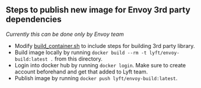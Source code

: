 ## Steps to publish new image for Envoy 3rd party dependencies

*Currently this can be done only by Envoy team*

* Modify [build_container.sh](build_container.sh) to include steps for building 3rd party library.
* Build image locally by running `docker build --rm -t lyft/envoy-build:latest .` from this directory.
* Login into docker hub by running `docker login`. Make sure to create account beforehand and get that added to Lyft team.
* Publish image by running `docker push lyft/envoy-build:latest`.
